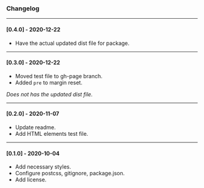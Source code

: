 ### Changelog

-----

#### [0.4.0] - 2020-12-22

- Have the actual updated dist file for package.

-----

#### [0.3.0] - 2020-12-22

- Moved test file to gh-page branch.
- Added `pre` to margin reset.

*Does not has the updated dist file.*

-----

#### [0.2.0] - 2020-11-07

- Update readme.
- Add HTML elements test file.

-----

#### [0.1.0] - 2020-10-04

- Add necessary styles.
- Configure postcss, gitignore, package.json.
- Add license.
